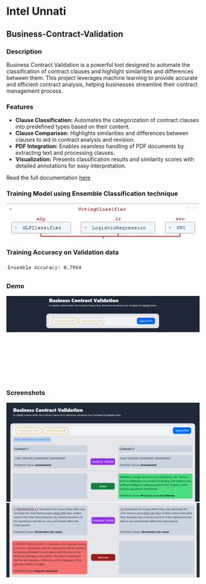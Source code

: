 # Intel Unnati
## Business-Contract-Validation

### Description
Business Contract Validation is a powerful tool designed to automate the classification of contract clauses and highlight similarities and differences between them. This project leverages machine learning to provide accurate and efficient contract analysis, helping businesses streamline their contract management process.

### Features
- **Clause Classification:** Automates the categorization of contract clauses into predefined types based on their content.
- **Clause Comparison:** Highlights similarities and differences between clauses to aid in contract analysis and revision.
- **PDF Integration:** Enables seamless handling of PDF documents by extracting text and processing clauses.
- **Visualization:** Presents classification results and similarity scores with detailed annotations for easy interpretation.

Read the full documentation [here](https://docs.google.com/document/d/1ilGt6nBhqJ76-m2qmWyN0MH4yu1N1lc0/edit?usp=sharing&ouid=118347987277311010102&rtpof=true&sd=true)

### Training Model using Ensemble Classification technique
![Train Model](Train_Model.png)

### Training Accuracy on Validation data
![Train Accuracy](Train_Accuracy.png)

### Demo
![Demo](Demo.gif)

### Screenshots
![Sample 1](Sample_1.png)
![Sample 2](Sample_2.png)

